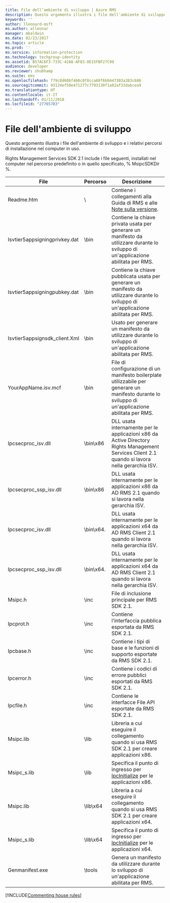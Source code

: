 ```yaml
---
title: File dell’ambiente di sviluppo | Azure RMS
description: Questo argomento illustra i file dell'ambiente di sviluppo e i relativi percorsi di installazione nel computer in uso.
keywords: ''
author: lleonard-msft
ms.author: alleonar
manager: mbaldwin
ms.date: 02/23/2017
ms.topic: article
ms.prod: ''
ms.service: information-protection
ms.technology: techgroup-identity
ms.assetid: B57AC6F3-733C-42A8-AF83-0E15FBF27C99
audience: developer
ms.reviewer: shubhamp
ms.suite: ems
ms.openlocfilehash: f79c0d60bf460c0f8cca68f6b0447303a383c686
ms.sourcegitcommit: 93124ef58e471277c7793130f1a82af33dabcea9
ms.translationtype: HT
ms.contentlocale: it-IT
ms.lasthandoff: 01/11/2018
ms.locfileid: "27765783"
---
```

# <a name="development-environment-files"></a>File dell'ambiente di sviluppo

Questo argomento illustra i file dell'ambiente di sviluppo e i relativi percorsi di installazione nel computer in uso.

Rights Management Services SDK 2.1 include i file seguenti, installati nel computer nel percorso predefinito o in quello specificato, % MsipcSDKDir %.

|File|Percorso|Descrizione|
|----|----|-----------|
|Readme.htm| \ | Contiene i collegamenti alla Guida di RMS e alle [Note sulla versione](release-notes-rtm.md).|
|Isvtier5appsigningprivkey.dat|\bin|Contiene la chiave privata usata per generare un manifesto da utilizzare durante lo sviluppo di un'applicazione abilitata per RMS.|
|Isvtier5appsigningpubkey.dat|\bin|Contiene la chiave pubblicata usata per generare un manifesto da utilizzare durante lo sviluppo di un'applicazione abilitata per RMS.|
|Isvtier5appsignsdk_client.Xml|\bin|Usato per generare un manifesto da utilizzare durante lo sviluppo di un'applicazione abilitata per RMS.|
|YourAppName.isv.mcf|\bin|File di configurazione di un manifesto boilerplate utilizzabile per generare un manifesto durante lo sviluppo di un'applicazione abilitata per RMS.|
|Ipcsecproc_isv.dll|\bin\x86|DLL usata internamente per le applicazioni x86 da Active Directory Rights Management Services Client 2.1 quando si lavora nella gerarchia ISV.|
|Ipcsecproc_ssp_isv.dll|\bin\x86|DLL usata internamente per le applicazioni x86 da AD RMS 2.1 quando si lavora nella gerarchia ISV.|
|Ipcsecproc_isv.dll|\bin\x64.|DLL usata internamente per le applicazioni x64 da AD RMS Client 2.1 quando si lavora nella gerarchia ISV.|
|Ipcsecproc_ssp_isv.dll|\bin\x64.|DLL usata internamente per le applicazioni x64 da AD RMS Client 2.1 quando si lavora nella gerarchia ISV.|
|Msipc.h|\inc|File di inclusione principale per RMS SDK 2.1.|
|Ipcprot.h|\inc|Contiene l'interfaccia pubblica esportata da RMS SDK 2.1.|
|Ipcbase.h|\inc|Contiene i tipi di base e le funzioni di supporto esportate da RMS SDK 2.1.|
|Ipcerror.h|\inc|Contiene i codici di errore pubblici esportati da RMS SDK 2.1.|
|Ipcfile.h|\inc|Contiene le interfacce File API esportate da RMS SDK 2.1.|
|Msipc.lib|\lib|Libreria a cui eseguire il collegamento quando si usa RMS SDK 2.1 per creare applicazioni x86.|
|Msipc_s.lib|\lib|Specifica il punto di ingresso per [IpcInitialize](https://msdn.microsoft.com/library/jj127295.aspx) per le applicazioni x86.|
|Msipc.lib|\lib\x64|Libreria a cui eseguire il collegamento quando si usa RMS SDK 2.1 per creare applicazioni x64.|
|Msipc_s.lib|\lib\x64|Specifica il punto di ingresso per [IpcInitialize](https://msdn.microsoft.com/library/jj127295.aspx) per le applicazioni x64.|
|Genmanifest.exe|\tools|Genera un manifesto da utilizzare durante lo sviluppo di un'applicazione abilitata per RMS.|

[!INCLUDE[Commenting house rules](../includes/houserules.md)]